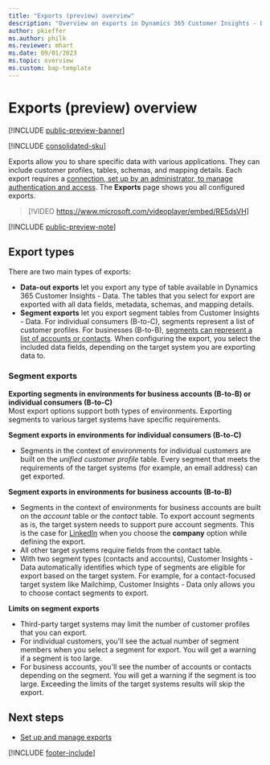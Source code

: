 ```yaml
---
title: "Exports (preview) overview"
description: "Overview on exports in Dynamics 365 Customer Insights - Data."
author: pkieffer
ms.author: philk
ms.reviewer: mhart
ms.date: 09/01/2023
ms.topic: overview
ms.custom: bap-template
---
```


# Exports (preview) overview

[!INCLUDE [public-preview-banner](includes/public-preview-banner.md)]

[!INCLUDE [consolidated-sku](./includes/consolidated-sku.md)]

 Exports allow you to share specific data with various applications. They can include customer profiles, tables, schemas, and mapping details. Each export requires a [connection, set up by an administrator, to manage authentication and access](connections.md). The **Exports** page shows you all configured exports.

> [!VIDEO https://www.microsoft.com/videoplayer/embed/RE5dsVH]

[!INCLUDE [public-preview-note](includes/public-preview-note.md)]

## Export types

There are two main types of exports:  

- **Data-out exports** let you export any type of table available in Dynamics 365 Customer Insights - Data. The tables that you select for export are exported with all data fields, metadata, schemas, and mapping details.
- **Segment exports** let you export segment tables from Customer Insights - Data. For individual consumers (B-to-C), segments represent a list of customer profiles. For businesses (B-to-B), [segments can represent a list of accounts or contacts](segment-builder.md#create-a-new-segment-with-segment-builder). When configuring the export, you select the included data fields, depending on the target system you are exporting data to.

### Segment exports

**Exporting segments in environments for business accounts (B-to-B) or individual consumers (B-to-C)**  
Most export options support both types of environments. Exporting segments to various target systems have specific requirements. 

**Segment exports in environments for individual consumers (B-to-C)**  
- Segments in the context of environments for individual customers are built on the *unified customer profile* table. Every segment that meets the requirements of the target systems (for example, an email address) can get exported.

**Segment exports in environments for business accounts (B-to-B)**  
- Segments in the context of environments for business accounts are built on the *account* table or the *contact* table. To export account segments as is, the target system needs to support pure account segments. This is the case for [LinkedIn](export-linkedin-ads.md) when you choose the **company** option while defining the export.
- All other target systems require fields from the contact table.
- With two segment types (contacts and accounts), Customer Insights - Data automatically identifies which type of segments are eligible for export based on the target system. For example, for a contact-focused target system like Mailchimp, Customer Insights - Data only allows you to choose contact segments to export.

**Limits on segment exports**  
- Third-party target systems may limit the number of customer profiles that you can export. 
- For individual customers, you'll see the actual number of segment members when you select a segment for export. You will get a warning if a segment is too large. 
- For business accounts, you'll see the number of accounts or contacts depending on the segment. You will get a warning if the segment is too large. Exceeding the limits of the target systems results will skip the export.

## Next steps

- [Set up and manage exports](export-manage.md)

[!INCLUDE [footer-include](includes/footer-banner.md)]
